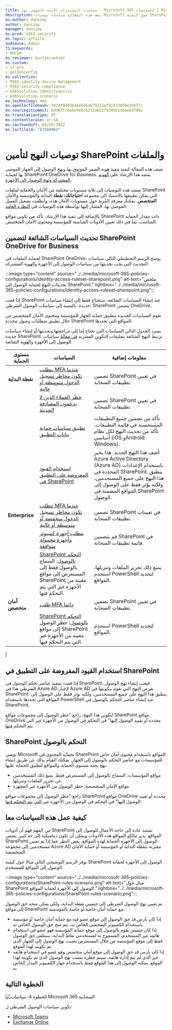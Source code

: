 ```yaml
---
title: سياسات المستندات الآمنة الموصى بها - Microsoft 365 للمؤسسات | Microsoft Docs
description: يصف هذه المقالة سياسات توصيات Microsoft حول كيفية SharePoint الوصول إلى الملفات.
ms.author: dansimp
author: dansimp
manager: dansimp
ms.prod: m365-security
ms.topic: article
audience: Admin
f1.keywords:
- NOCSH
ms.reviewer: martincoetzer
ms.custom:
- it-pro
- goldenconfig
ms.collection:
- M365-identity-device-management
- M365-security-compliance
- m365solution-identitydevice
- m365solution-scenario
ms.technology: mdo
ms.openlocfilehash: f024f9d93b44e6d6a679311af914330f0e3db37c
ms.sourcegitcommit: bdd6ffc6ebe4e6cb212ab22793d9513dae6d798c
ms.translationtype: MT
ms.contentlocale: ar-SA
ms.lasthandoff: 03/08/2022
ms.locfileid: "63569062"
---
```

# <a name="policy-recommendations-for-securing-sharepoint-sites-and-files"></a>توصيات النهج لتأمين SharePoint والملفات

تصف هذه المقالة كيفية تنفيذ هوية الصفر الموثوق بها ونهج الوصول إلى الجهاز الموصى بها لحماية SharePoint OneDrive for Business. يعتمد هذا الإرشاد على [الهوية المشتركة ونهج الوصول إلى الأجهزة](identity-access-policies.md).

تستند هذه التوصيات إلى ثلاثة مستويات مختلفة من الأمان والحماية لملفات SharePoint التي يمكن تطبيقها بالاستناد إلى مجموعة **احتياجاتك: نقطة** البداية والمؤسسة والأمان **المتخصص**.  يمكنك معرفة المزيد حول مستويات الأمان هذه، وأنظمت تشغيل العميل الموصى بها، المشار إليها بواسطة هذه التوصيات في [النظرة العامة](microsoft-365-policies-configurations.md).

بالإضافة إلى تنفيذ هذا الإرشاد، تأكد من تكوين مواقع SharePoint ذات مقدار الحماية المناسب، بما في ذلك تعيين الأذونات المناسبة للمؤسسة ومحتوى الأمان المتخصص.

## <a name="updating-common-policies-to-include-sharepoint-and-onedrive-for-business"></a>تحديث السياسات الشائعة لتضمين SharePoint OneDrive for Business

لحماية الملفات في SharePoint OneDrive، يوضح الرسم التخطيطي التالي سياسات التحديث التي يجب تحديثها من سياسات الوصول إلى الأجهزة والهوية المشتركة.

:::image type="content" source="../../media/microsoft-365-policies-configurations/identity-access-ruleset-sharepoint.png" alt-text="ملخص تحديثات النهج لحماية الوصول إلى SharePoint." lightbox="../../media/microsoft-365-policies-configurations/identity-access-ruleset-sharepoint.png":::

إذا قمت SharePoint عند إنشاء السياسات الشائعة، ستحتاج فقط إلى إنشاء سياسات جديدة. بالنسبة إلى سياسات الوصول الشرطي، SharePoint تتضمن OneDrive.

تقوم السياسات الجديدة بتطبيق حماية الجهاز للمؤسسة ومحتوى الأمان المتخصص من خلال تطبيق متطلبات وصول محددة SharePoint المواقع التي تحددها.

يسرد الجدول التالي السياسات التي تحتاج إما إلى مراجعتها وتحديثها أو إنشاء سياسات جديدة SharePoint. ترتبط النهج الشائعة بتعليمات التكوين المقترنة [في مقالة](identity-access-policies.md) سياسات الوصول إلى الأجهزة والهوية الشائعة.

|مستوى الحماية|السياسات|معلومات إضافية|
|---|---|---|
|**نقطة البداية**|[يتطلب MFA عندما تكون مخاطر تسجيل الدخول *متوسطة* أو *عالية*](identity-access-policies.md#require-mfa-based-on-sign-in-risk)|تضمين SharePoint في تعيين تطبيقات السحابة.|
||[حظر العملاء الذين لا يدعمون المصادقة الحديثة](identity-access-policies.md#block-clients-that-dont-support-multi-factor)|تضمين SharePoint في تعيين تطبيقات السحابة.|
||[تطبيق سياسات حماية بيانات التطبيق](identity-access-policies.md#apply-app-data-protection-policies)|تأكد من تضمين جميع التطبيقات المستحسنة في قائمة التطبيقات. تأكد من تحديث النهج لكل نظام أساسي (iOS وAndroid Windows).|
||[استخدام القيود المفروضة على التطبيق في SharePoint](#use-app-enforced-restrictions-in-sharepoint)|أضف هذا النهج الجديد. هذا يخبر Azure Active Directory (Azure AD) باستخدام الإعدادات المحددة في SharePoint. ينطبق هذا النهج على جميع المستخدمين، ولكنه يؤثر فقط على الوصول إلى المواقع المضمنة في SharePoint الوصول.|
|**Enterprise**|[تتطلب MFA عندما تكون مخاطر تسجيل الدخول *منخفضة* أو *متوسطة* أو *عالية*](identity-access-policies.md#require-mfa-based-on-sign-in-risk)|تضمين SharePoint في تعيينات تطبيقات السحابة.|
||[يتطلب أجهزة كمبيوتر وأجهزة *محمولة* متوافقة](identity-access-policies.md#require-compliant-pcs-and-mobile-devices)|قم بتضمين SharePoint في قائمة تطبيقات السحابة.|
||[SharePoint التحكم بالوصول](#sharepoint-access-control-policies): السماح بالوصول فقط إلى المستعرض إلى مواقع SharePoint معينة من الأجهزة غير التي يتم التحكم فيها.|يمنع ذلك تحرير الملفات وتنزيلها. استخدم PowerShell لتحديد المواقع.|
|**أمان متخصص**|[*طلب* MFA دائما](identity-access-policies.md#require-mfa-based-on-sign-in-risk)|تضمين SharePoint في تعيين تطبيقات السحابة.|
||[SharePoint التحكم بالوصول](#use-app-enforced-restrictions-in-sharepoint): حظر الوصول إلى مواقع SharePoint معينة من الأجهزة غير التي يتم التحكم فيها.|استخدم PowerShell لتحديد المواقع.|
|

## <a name="use-app-enforced-restrictions-in-sharepoint"></a>استخدام القيود المفروضة على التطبيق في SharePoint

إذا قمت بتنفيذ عناصر تحكم الوصول في SharePoint، فيجب إنشاء نهج الوصول الشرطي هذا في Azure AD لإخبار Azure AD بفرض النهج التي تقوم بتكوينها في SharePoint. ينطبق هذا النهج على جميع المستخدمين، ولكنه يؤثر فقط على الوصول إلى المواقع التي تحددها باستخدام PowerShell عند إنشاء عناصر التحكم بالوصول في SharePoint.

لتكوين هذا النهج، راجع "حظر الوصول إلى مجموعات مواقع SharePoint مواقع OneDrive محددة أو تقييد الوصول إليها" في التحكم في الوصول من الأجهزة غير التي يتم التحكم [فيها](/sharepoint/control-access-from-unmanaged-devices).

## <a name="sharepoint-access-control-policies"></a>SharePoint التحكم بالوصول

توصي Microsoft بحماية المحتوى في SharePoint المواقع باستخدام محتوى أمان خاص للمؤسسات مع عناصر التحكم بالوصول إلى الجهاز. يمكنك القيام بذلك عن طريق إنشاء نهج يحدد مستوى الحماية والمواقع لتطبيق الحماية عليها.

- مواقع المؤسسات: السماح بالوصول إلى المستعرض فقط. يمنع ذلك المستخدمين من تحرير الملفات وتنزيلها.
- مواقع الأمان المتخصصة: حظر الوصول من الأجهزة غير المجهزة.

راجع "حظر الوصول إلى مجموعات مواقع SharePoint مواقع OneDrive محددة أو تقييد الوصول إليها" في التحكم في الوصول من الأجهزة غير [التي يتم التحكم فيها](/sharepoint/control-access-from-unmanaged-devices).

## <a name="how-these-policies-work-together"></a>كيفية عمل هذه السياسات معا

من المهم فهم أن أذونات SharePoint تستند عادة إلى حاجة الأعمال للوصول إلى المواقع. يدير مالكو المواقع هذه الأذونات ويمكن أن تكون ديناميكية إلى حد كبير. يضمن SharePoint الوصول إلى الأجهزة الحماية لهذه المواقع، بغض النظر عما إذا تم تعيين مستخدمين إلى مجموعة Azure AD مقترنة بنقطة البداية أو المؤسسة أو حماية الأمان المتخصصة.

يوفر الرسم التوضيحي التالي مثالا حول كيفية SharePoint الوصول إلى الأجهزة لحماية الوصول إلى المواقع للمستخدم.

:::image type="content" source="../../media/microsoft-365-policies-configurations/SharePoint-rules-scenario.png" alt-text="مثال حول SharePoint الوصول إلى الأجهزة لحماية المواقع." lightbox="../../media/microsoft-365-policies-configurations/SharePoint-rules-scenario.png":::

تم تعيين نهج الوصول الشرطي إلى جيمس نقطة البداية، ولكن يمكن منحه حق الوصول إلى مواقع SharePoint مع حماية أمان خاصة أو خاصة بالمؤسسة.

- إذا كان بارس قد حق الوصول إلى موقع عضو فيه مع حماية أمان خاصة أو مؤسسة باستخدام الكمبيوتر الشخصي الخاص به، يتم منح حق الوصول الخاص به.
- إذا كان جيمس يقوم بالوصول إلى موقع حماية المؤسسة فهو عضو في استخدام هاتفه غير المستخدم، المسموح به لمستخدمي نقاط البداية، سيتلقى حق الوصول فقط إلى موقع المؤسسة من خلال المستعرض بسبب نهج الوصول إلى الجهاز الذي تم تكوينه لهذا الموقع.
- إذا كان بارس قد حق الوصول إلى موقع أمان متخصص وهو عضو في استخدام هاتفه غير الذي لم يتم إدارة هاتفه، سيتم حظره بسبب نهج الوصول الذي تم تكوينه لهذا الموقع. يمكنه الوصول إلى هذا الموقع فقط باستخدام جهاز الكمبيوتر المدار الخاص به.

## <a name="next-step"></a>الخطوة التالية

![الخطوة 4: سياسات Microsoft 365 السحابية.](../../media/microsoft-365-policies-configurations/identity-device-access-steps-next-step-4.png)

تكوين سياسات الوصول الشرطي ل:

- [Microsoft Teams](teams-access-policies.md)
- [Exchange Online](secure-email-recommended-policies.md)